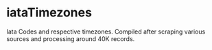 # iataTimezones
Iata Codes and respective timezones. Compiled after scraping various sources and processing around 40K records. 
